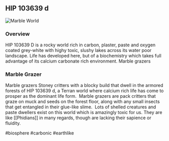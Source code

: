 ## HIP 103639 d

![Marble World](/Stellar_Abyss_Setting_Bible/Photo_Directory/Marble.png "Marble World")


### Overview

HIP 103639 D is a rocky world rich in carbon, plaster, paste and oxygen coated grey-white with highy toxic, slushy lakes across its water poor landscape.  Life has developed here, but of a biochemistry which takes full advantage of its calcium carbonate rich environment.
Marble grazers

### Marble Grazer

Marble grazers Stoney critters with a blocky build that dwell in the armored forests of HIP 103639 d, a Terran world where calcium rich life has come to prosper as the dominant life form.  Marble grazers are pack critters that graze on muck and seeds on the forest floor, along with any small insects that get entangled in their glue-like slime.  Lots of shelled creatures and paste dwellers exist on this world which is amazingly toxic for us.  They are like [[Phidians]] in many regards, though are lacking their sapience or fluidity.

#biosphere 
#carbonic 
#earthlike 
